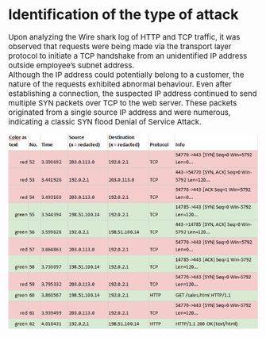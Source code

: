 <h1>Identification of the type of attack</h1>
<p style="font-size: 15px;">Upon analyzing the Wire shark log of HTTP and TCP traffic, it was observed that requests were being made via the transport layer protocol to initiate a TCP handshake from an unidentified IP address outside employee’s subnet address.</br> Although the IP address could potentially belong to a customer, the nature of the requests exhibited abnormal behaviour. Even after establishing a connection, the suspected IP address continued to send multiple SYN packets over TCP to the web server. These packets originated from a single source IP address and were numerous, indicating a classic SYN flood Denial of Service Attack.</p>

<div align="left">
  <img src="wireshark1.png" alt="Project Image">
</div>
